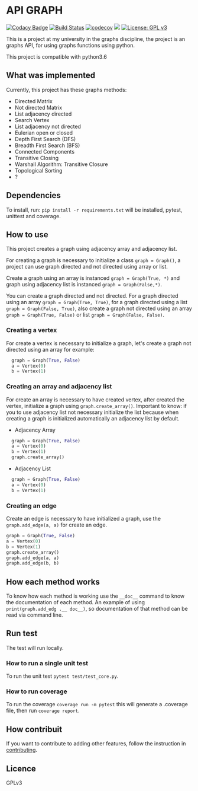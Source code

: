 # API GRAPH
[![Codacy Badge](https://api.codacy.com/project/badge/Grade/e29fdd951b1845f39e98daffe6cbf32a)](https://www.codacy.com/app/wagnerfns/API-Graph?utm_source=github.com&amp;utm_medium=referral&amp;utm_content=wagnerfns/API-Graph&amp;utm_campaign=Badge_Grade)
[![Build Status](https://travis-ci.org/wagnernegrao/API-Graph.svg?branch=master)](https://travis-ci.org/wagnernegrao/API-Graph)
[![codecov](https://codecov.io/gh/wagnernegrao/API-Graph/branch/master/graph/badge.svg)](https://codecov.io/gh/wagnernegrao/API-Graph)
[![](https://img.shields.io/badge/python-3.6+-blue.svg)](https://www.python.org/download/releases/3.5.0/)
[![License: GPL v3](https://img.shields.io/badge/License-GPLv3-blue.svg)](https://www.gnu.org/licenses/gpl-3.0)

This is a project at my university in the graphs discipline, the project is an graphs API, for using graphs functions using python.

This project is compatible with python3.6

## What was implemented
Currently, this project has these graphs methods:

-   Directed Matrix
-   Not directed Matrix
-   List adjacency directed
-   Search Vertex
-   List adjacency not directed
-   Eulerian open or closed
-   Depth First Search (DFS)
-   Breadth First Search (BFS)
-   Connected Components
-   Transitive Closing
-   Warshall Algorithm: Transitive Closure
-   Topological Sorting
-   ?

## Dependencies
To install, run: ```pip install -r requirements.txt``` will be installed, pytest, unittest and coverage.

## How to use
This project creates a graph using adjacency array and adjacency list.

For creating a graph is necessary to initialize a class ```graph = Graph()```, a project can use graph directed and not directed using array or list.

Create a graph using an array is instanced ```graph = Graph(True, *)``` and graph using adjacency list is instanced ```graph = Graph(False,*)```.

You can create a graph directed and not directed. For a graph directed using an array ```graph = Graph(True, True)```, for a graph directed using a list ```graph = Graph(False, True)```, also create a graph not directed using an array ```graph = Graph(True, False)``` or list ```graph = Graph(False, False)```.

### Creating a vertex
For create a vertex is necessary to initialize a graph, let's create a graph not directed using an array for example:

```py
  graph = Graph(True, False)
  a = Vertex(0)
  b = Vertex(1)
```

### Creating an array and adjacency list
For create an array is necessary to have created vertex, after created the vertex, initialize a graph using ```graph.create_array()```.
Important to know: if you to use adjacency list not necessary initialize the list because when creating a graph is initialized automatically an adjacency list by default.

-   Adjacency Array
```py
  graph = Graph(True, False)
  a = Vertex(0)
  b = Vertex(1)
  graph.create_array()
```

-   Adjacency List
```py
  graph = Graph(True, False)
  a = Vertex(0)
  b = Vertex(1)
```

### Creating an edge
Create an edge is necessary to have initialized a graph, use the ```graph.add_edge(a, a)``` for create an edge.

```py
graph = Graph(True, False)
a = Vertex(0)
b = Vertex(1)
graph.create_array()
graph.add_edge(a, a)
graph.add_edge(b, b)
```

## How each method works
To know how each method is working use the ```__doc__``` command to know the documentation of each method. An example of using ```print(graph.add_edg .__ doc__)```, so documentation of that method can be read via command line.

## Run test
The test will run locally.

### How to run a single unit test
To run the unit test ```pytest test/test_core.py```.

### How to run coverage
To run the coverage ```coverage run -m pytest``` this will generate a .coverage file, then run ```coverage report```.

## How contribuit
If you want to contribute to adding other features, follow the instruction in [contributing](https://github.com/wagnernegrao/API-Graph/blob/master/CONTRIBUTING.md).

## Licence
GPLv3
